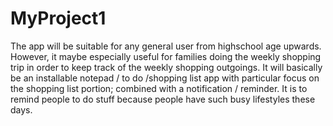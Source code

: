 # MyProject1
The app will be suitable for any general user from highschool age upwards. 
However, it maybe especially useful for families doing the weekly shopping trip in order to keep track of the weekly shopping outgoings. 
It will basically be an installable notepad / to do /shopping list app with particular focus on the shopping list portion;
combined with a notification / reminder.
It is to remind people to do stuff because people have such busy lifestyles these days. 
